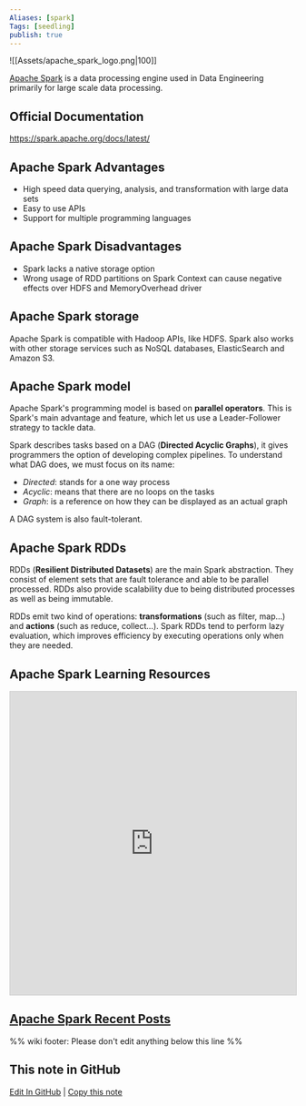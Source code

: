 ```yaml
---
Aliases: [spark]
Tags: [seedling]
publish: true
---
```


![[Assets/apache_spark_logo.png|100]]

[Apache Spark](https://spark.apache.org/) is a data processing engine used in Data Engineering primarily for large scale data processing.

## Official Documentation

https://spark.apache.org/docs/latest/

## Apache Spark Advantages

- High speed data querying, analysis, and transformation with large data sets
- Easy to use APIs
- Support for multiple programming languages

## Apache Spark Disadvantages

- Spark lacks a native storage option
- Wrong usage of RDD partitions on Spark Context can cause negative effects over HDFS and MemoryOverhead driver

## Apache Spark storage

Apache Spark is compatible with Hadoop APIs, like HDFS. Spark also works with other storage services such as NoSQL databases, ElasticSearch and Amazon S3.

## Apache Spark model

Apache Spark's programming model is based on **parallel operators**. This is Spark's main advantage and feature, which let us use a Leader-Follower strategy to tackle data.

Spark describes tasks based on a DAG (**Directed Acyclic Graphs**), it gives programmers the option of developing complex pipelines. To understand what DAG does, we must focus on its name:

- *Directed*: stands for a one way process
- *Acyclic*: means that there are no loops on the tasks
- *Graph*: is a reference on how they can be displayed as an actual graph

A DAG system is also fault-tolerant.

## Apache Spark RDDs

RDDs (**Resilient Distributed Datasets**) are the main Spark abstraction. They consist of element sets that are fault tolerance and able to be parallel processed. RDDs also provide scalability due to being distributed processes as well as being immutable. 

RDDs emit two kind of operations: **transformations** (such as filter, map...) and **actions** (such as reduce, collect...). Spark RDDs tend to perform lazy evaluation, which improves efficiency by executing operations only when they are needed.

## Apache Spark Learning Resources

<iframe class="airtable-embed" src="https://airtable.com/embed/shrTqJieLqrOr9xSv?backgroundColor=blue&viewControls=on" frameborder="0" onmousewheel="" width="100%" height="533" style="background: transparent; border: 1px solid #ccc;"></iframe>

## [Apache Spark Recent Posts](https://www.reddit.com/r/dataengineering/search/?q=Apache%20Spark&restrict_sr=1&sr_nsfw=)

%% wiki footer: Please don't edit anything below this line %%

## This note in GitHub

<span class="git-footer">[Edit In GitHub](https://github.dev/data-engineering-community/data-engineering-wiki/blob/main/Tools/Apache%20Spark.md "git-hub-edit-note") | [Copy this note](https://raw.githubusercontent.com/data-engineering-community/data-engineering-wiki/main/Tools/Apache%20Spark.md "git-hub-copy-note") </span>
